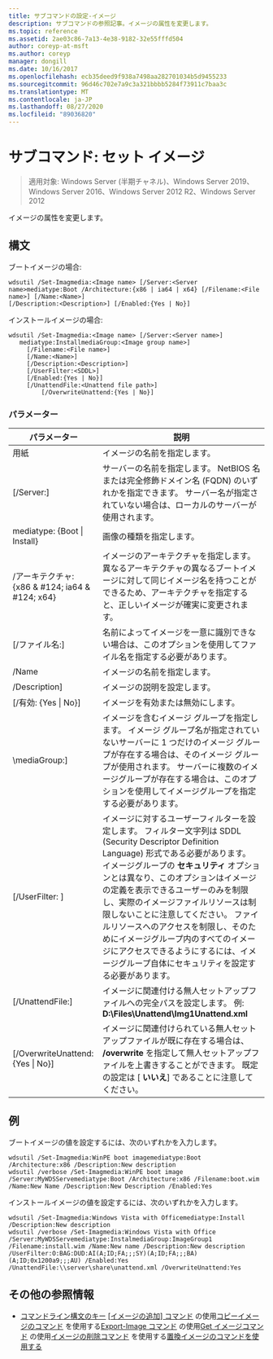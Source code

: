 ```yaml
---
title: サブコマンドの設定-イメージ
description: サブコマンドの参照記事。イメージの属性を変更します。
ms.topic: reference
ms.assetid: 2ae03c86-7a13-4e38-9182-32e55fffd504
author: coreyp-at-msft
ms.author: coreyp
manager: dongill
ms.date: 10/16/2017
ms.openlocfilehash: ecb35deed9f938a7498aa282701034b5d9455233
ms.sourcegitcommit: 96d46c702e7a9c3a321bbbb5284f73911c7baa3c
ms.translationtype: MT
ms.contentlocale: ja-JP
ms.lasthandoff: 08/27/2020
ms.locfileid: "89036820"
---
```

# <a name="subcommand-set-image"></a>サブコマンド: セット イメージ

> 適用対象: Windows Server (半期チャネル)、Windows Server 2019、Windows Server 2016、Windows Server 2012 R2、Windows Server 2012

イメージの属性を変更します。

## <a name="syntax"></a>構文
ブートイメージの場合:
```
wdsutil /Set-Imagmedia:<Image name> [/Server:<Server name>mediatype:Boot /Architecture:{x86 | ia64 | x64} [/Filename:<File name>] [/Name:<Name>]
[/Description:<Description>] [/Enabled:{Yes | No}]
```
インストールイメージの場合:
```
wdsutil /Set-Imagmedia:<Image name> [/Server:<Server name>]
   mediatype:InstallmediaGroup:<Image group name>]
     [/Filename:<File name>]
     [/Name:<Name>]
     [/Description:<Description>]
     [/UserFilter:<SDDL>]
     [/Enabled:{Yes | No}]
     [/UnattendFile:<Unattend file path>]
         [/OverwriteUnattend:{Yes | No}]
```
### <a name="parameters"></a>パラメーター
|パラメーター|説明|
|-------|--------|
用紙<Image name>|イメージの名前を指定します。|
|[/Server:<Server name>]|サーバーの名前を指定します。 NetBIOS 名または完全修飾ドメイン名 (FQDN) のいずれかを指定できます。 サーバー名が指定されていない場合は、ローカルのサーバーが使用されます。|
mediatype: {Boot &#124; Install}|画像の種類を指定します。|
|/アーキテクチャ: {x86 & #124; ia64 & #124; x64}|イメージのアーキテクチャを指定します。 異なるアーキテクチャの異なるブートイメージに対して同じイメージ名を持つことができるため、アーキテクチャを指定すると、正しいイメージが確実に変更されます。|
|[/ファイル名:<File name>]|名前によってイメージを一意に識別できない場合は、このオプションを使用してファイル名を指定する必要があります。|
|/Name|イメージの名前を指定します。|
|/Description<Description>]|イメージの説明を設定します。|
|[/有効: {Yes &#124; No}]|イメージを有効または無効にします。|
|\mediaGroup:<Image group name>]|イメージを含むイメージ グループを指定します。 イメージ グループ名が指定されていないサーバーに 1 つだけのイメージ グループが存在する場合は、そのイメージ グループが使用されます。 サーバーに複数のイメージグループが存在する場合は、このオプションを使用してイメージグループを指定する必要があります。|
|[/UserFilter: <SDDL> ]|イメージに対するユーザーフィルターを設定します。 フィルター文字列は SDDL (Security Descriptor Definition Language) 形式である必要があります。 イメージグループの **セキュリティ** オプションとは異なり、このオプションはイメージの定義を表示できるユーザーのみを制限し、実際のイメージファイルリソースは制限しないことに注意してください。 ファイルリソースへのアクセスを制限し、そのためにイメージグループ内のすべてのイメージにアクセスできるようにするには、イメージグループ自体にセキュリティを設定する必要があります。|
|[/UnattendFile:<Unattend file path>]|イメージに関連付ける無人セットアップファイルへの完全パスを設定します。 例: **D:\Files\Unattend\Img1Unattend.xml**|
|[/OverwriteUnattend: {Yes &#124; No}]|イメージに関連付けられている無人セットアップファイルが既に存在する場合は、 **/overwrite** を指定して無人セットアップファイルを上書きすることができます。 既定の設定は [ **いいえ**] であることに注意してください。|
## <a name="examples"></a>例
ブートイメージの値を設定するには、次のいずれかを入力します。
```
wdsutil /Set-Imagmedia:WinPE boot imagemediatype:Boot /Architecture:x86 /Description:New description
wdsutil /verbose /Set-Imagmedia:WinPE boot image /Server:MyWDSServemediatype:Boot /Architecture:x86 /Filename:boot.wim
/Name:New Name /Description:New Description /Enabled:Yes
```
インストールイメージの値を設定するには、次のいずれかを入力します。
```
wdsutil /Set-Imagmedia:Windows Vista with Officemediatype:Install /Description:New description
wdsutil /verbose /Set-Imagmedia:Windows Vista with Office /Server:MyWDSServemediatype:InstalmediaGroup:ImageGroup1
/Filename:install.wim /Name:New name /Description:New description /UserFilter:O:BAG:DUD:AI(A;ID;FA;;;SY)(A;ID;FA;;;BA)(A;ID;0x1200a9;;;AU) /Enabled:Yes /UnattendFile:\\server\share\unattend.xml /OverwriteUnattend:Yes
```
## <a name="additional-references"></a>その他の参照情報
- [コマンドライン構文のキー](command-line-syntax-key.md) 
[[イメージの追加] コマンド](using-the-add-image-command.md) 
 の使用[コピーイメージのコマンド](using-the-copy-image-command.md) 
 を使用する[Export-Image コマンド](using-the-export-image-command.md) 
 の使用[Get イメージコマンド](using-the-get-image-command.md) 
 の使用[イメージの削除コマンド](using-the-remove-image-command.md) 
 を使用する[置換イメージのコマンドを使用する](using-the-replace-image-command.md)
